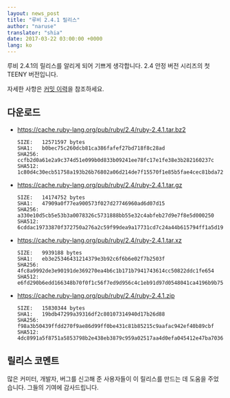 ```yaml
---
layout: news_post
title: "루비 2.4.1 릴리스"
author: "naruse"
translator: "shia"
date: 2017-03-22 03:00:00 +0000
lang: ko
---
```


루비 2.4.1의 릴리스를 알리게 되어 기쁘게 생각합니다.
2.4 안정 버전 시리즈의 첫 TEENY 버전입니다.

자세한 사항은 [커밋 이력](https://github.com/ruby/ruby/compare/v2_4_0...v2_4_1)을
참조하세요.

## 다운로드

* <https://cache.ruby-lang.org/pub/ruby/2.4/ruby-2.4.1.tar.bz2>

      SIZE:   12571597 bytes
      SHA1:   b0bec75c260dcb81ca386fafef27bd718f8c28ad
      SHA256: ccfb2d0a61e2a9c374d51e099b0d833b09241ee78fc17e1fe38e3b282160237c
      SHA512: 1c80d4c30ecb51758a193b26b76802a06d214de7f15570f1e85b5fae4cec81bda7237f086b81f6f2b5767f2e93d347ad1fa3f49d7b5c2e084d5f57c419503f74

* <https://cache.ruby-lang.org/pub/ruby/2.4/ruby-2.4.1.tar.gz>

      SIZE:   14174752 bytes
      SHA1:   47909a0f77ea900573f027d27746960ad6d07d15
      SHA256: a330e10d5cb5e53b3a0078326c5731888bb55e32c4abfeb27d9e7f8e5d000250
      SHA512: 6cddac19733870f372750a276a2c59f99dea9a17731cd7c24a44b615794ff1a5d194660949628217107f2301f3b1ff3b6c18223896c87c76e84c64f4078769dc

* <https://cache.ruby-lang.org/pub/ruby/2.4/ruby-2.4.1.tar.xz>

      SIZE:   9939188 bytes
      SHA1:   eb3e25346431214379e3b92c6f6b6e02f7b2503f
      SHA256: 4fc8a9992de3e90191de369270ea4b6c1b171b7941743614cc50822ddc1fe654
      SHA512: e6fd290b6edd166348b70f0f1c56f7ed9d956c4c1eb91d97d0548041ca4196b9b75ec1ad35c745bdbfd4de195899093e7205d7f02b014ecf1c48e6f31cf25903

* <https://cache.ruby-lang.org/pub/ruby/2.4/ruby-2.4.1.zip>

      SIZE:   15830344 bytes
      SHA1:   19bdb47299a39316df2c80107314940d17b26d88
      SHA256: f98a3b50439ffdd270f9ae86d99ff0be431c81b85215c9aafac942ef40b89cbf
      SHA512: 4dc8991a5f8751a5853798b2e438eb3879c959a02517aa4d0efa045412e47ba7036679fd4c6797249a502f0bfac9ef43740f7bff29b017d10e0b3f51d63f161f

## 릴리스 코멘트

많은 커미터, 개발자, 버그를 신고해 준 사용자들이 이 릴리스를 만드는 데 도움을
주었습니다.
그들의 기여에 감사드립니다.
